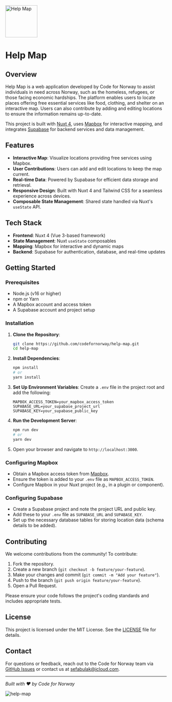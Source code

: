 <img height="100" alt="Help Map" src="https://github.com/user-attachments/assets/32b936fc-1c0e-4160-9e5a-cd1c6164e0ed" />

# Help Map

## Overview

Help Map is a web application developed by Code for Norway to assist individuals in need across Norway, such as the homeless, refugees, or those facing economic hardships. The platform enables users to locate places offering free essential services like food, clothing, and shelter on an interactive map. Users can also contribute by adding and editing locations to ensure the information remains up-to-date.

This project is built with [Nuxt 4](https://nuxt.com/), uses [Mapbox](https://www.mapbox.com/) for interactive mapping, and integrates [Supabase](https://supabase.com/) for backend services and data management.

## Features

- **Interactive Map**: Visualize locations providing free services using Mapbox.
- **User Contributions**: Users can add and edit locations to keep the map current.
- **Real-time Data**: Powered by Supabase for efficient data storage and retrieval.
- **Responsive Design**: Built with Nuxt 4 and Tailwind CSS for a seamless experience across devices.
- **Composable State Management**: Shared state handled via Nuxt's `useState` API.

## Tech Stack

- **Frontend**: Nuxt 4 (Vue 3-based framework)
- **State Management**: Nuxt `useState` composables
- **Mapping**: Mapbox for interactive and dynamic maps
- **Backend**: Supabase for authentication, database, and real-time updates

## Getting Started

### Prerequisites

- Node.js (v16 or higher)
- npm or Yarn
- A Mapbox account and access token
- A Supabase account and project setup

### Installation

1. **Clone the Repository**:

   ```bash
   git clone https://github.com/codefornorway/help-map.git
   cd help-map
   ```

2. **Install Dependencies**:

   ```bash
   npm install
   # or
   yarn install
   ```

3. **Set Up Environment Variables**:
   Create a `.env` file in the project root and add the following:

   ```
   MAPBOX_ACCESS_TOKEN=your_mapbox_access_token
   SUPABASE_URL=your_supabase_project_url
   SUPABASE_KEY=your_supabase_public_key
   ```

4. **Run the Development Server**:

   ```bash
   npm run dev
   # or
   yarn dev
   ```

5. Open your browser and navigate to `http://localhost:3000`.

### Configuring Mapbox

- Obtain a Mapbox access token from [Mapbox](https://www.mapbox.com/).
- Ensure the token is added to your `.env` file as `MAPBOX_ACCESS_TOKEN`.
- Configure Mapbox in your Nuxt project (e.g., in a plugin or component).

### Configuring Supabase

- Create a Supabase project and note the project URL and public key.
- Add these to your `.env` file as `SUPABASE_URL` and `SUPABASE_KEY`.
- Set up the necessary database tables for storing location data (schema details to be added).

## Contributing

We welcome contributions from the community! To contribute:

1. Fork the repository.
2. Create a new branch (`git checkout -b feature/your-feature`).
3. Make your changes and commit (`git commit -m "Add your feature"`).
4. Push to the branch (`git push origin feature/your-feature`).
5. Open a Pull Request.

Please ensure your code follows the project's coding standards and includes appropriate tests.

## License

This project is licensed under the MIT License. See the [LICENSE](LICENSE) file for details.

## Contact

For questions or feedback, reach out to the Code for Norway team via [GitHub Issues](https://github.com/codefornorway/help-map/issues) or contact us at sefabulak@icloud.com.

---

_Built with ❤️ by Code for Norway_

![help-map](https://github.com/user-attachments/assets/8d539bc3-9ee4-4b20-a374-f51e88e7851f)

